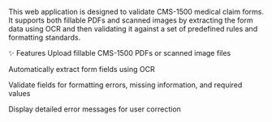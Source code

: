 This web application is designed to validate CMS-1500 medical claim forms. It supports both fillable PDFs and scanned images by extracting the form data using OCR and then validating it against a set of predefined rules and formatting standards.

✨ Features
Upload fillable CMS-1500 PDFs or scanned image files

Automatically extract form fields using OCR

Validate fields for formatting errors, missing information, and required values

Display detailed error messages for user correction